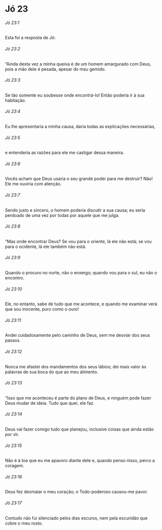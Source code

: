 # Jó 23

###### Jó 23:1

Esta foi a resposta de Jó:

###### Jó 23:2

“Ainda desta vez a minha queixa é de um homem amargurado com Deus, pois a mão dele é pesada, apesar do meu gemido.

###### Jó 23:3

Se tão somente eu soubesse onde encontrá-lo! Então poderia ir à sua habitação.

###### Jó 23:4

Eu lhe apresentaria a minha causa, daria todas as explicações necessárias,

###### Jó 23:5

e entenderia as razões para ele me castigar dessa maneira.

###### Jó 23:6

Vocês acham que Deus usaria o seu grande poder para me destruir? Não! Ele me ouviria com atenção.

###### Jó 23:7

Sendo justo e sincero, o homem poderia discutir a sua causa; eu seria perdoado de uma vez por todas por aquele que me julga.

###### Jó 23:8

“Mas onde encontrar Deus? Se vou para o oriente, lá ele não está; se vou para o ocidente, lá ele também não está.

###### Jó 23:9

Quando o procuro no norte, não o enxergo; quando vou para o sul, eu não o encontro.

###### Jó 23:10

Ele, no entanto, sabe de tudo que me acontece, e quando me examinar verá que sou inocente, puro como o ouro!

###### Jó 23:11

Andei cuidadosamente pelo caminho de Deus, sem me desviar dos seus passos.

###### Jó 23:12

Nunca me afastei dos mandamentos dos seus lábios; dei mais valor às palavras de sua boca do que ao meu alimento.

###### Jó 23:13

“Isso que me aconteceu é parte do plano de Deus, e ninguém pode fazer Deus mudar de ideia. Tudo que quer, ele faz.

###### Jó 23:14

Deus vai fazer comigo tudo que planejou, inclusive coisas que ainda estão por vir.

###### Jó 23:15

Não é à toa que eu me apavoro diante dele e, quando penso nisso, perco a coragem.

###### Jó 23:16

Deus fez desmaiar o meu coração; o Todo-poderoso causou-me pavor.

###### Jó 23:17

Contudo não fui silenciado pelos dias escuros, nem pela escuridão que cobre o meu rosto.

